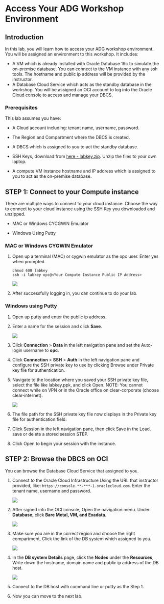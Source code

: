 # Access Your ADG Workshop Environment

## Introduction
In this lab, you will learn how to access your ADG workshop environment. You will be assigned an environment to this workshop. It includes:

- A VM which is already installed with Oracle Database 19c to simulate the on-premise database. You can connect to the VM instance with any ssh tools. The hostname and public ip address will be provided by the instructor.
- A Database Cloud Service which acts as the standby database in the workshop. You will be assigned an OCI account to log into the Oracle Cloud console to access and manage your DBCS.

### Prerequisites

This lab assumes you have:
- A Cloud account including: tenant name, username, password.

- The Region and Compartment where the DBCS is created.

- A DBCS which is assigned to you to act the standby database.

- SSH Keys, download from [here - labkey.zip](https://github.com/minqiaowang/hybrid-adg-apac/raw/master/ssh-keys/labkey.zip). Unzip the files to your own laptop.

- A compute VM instance hostname and IP address which is assigned to you to act as the on-premise database.

  

## **STEP 1**: Connect to your Compute instance

There are multiple ways to connect to your cloud instance.  Choose the way to connect to your cloud instance using the SSH Key you downloaded and unzipped. 

- MAC or Windows CYCGWIN Emulator

- Windows Using Putty
  
  
### MAC or Windows CYGWIN Emulator
1. Open up a terminal (MAC) or cygwin emulator as the opc user.  Enter yes when prompted.

    ````
    chmod 600 labkey
    ssh -i labkey opc@<Your Compute Instance Public IP Address>
    ````
    ![](./images/ssh-first-time.png " ")

    

4.  After successfully logging in, you can continue to do your lab.

### Windows using Putty

1.  Open up putty and enter the public ip address.

2.  Enter a name for the session and click **Save**.

    ![](./images/putty-setup.png " ")

3. Click **Connection** > **Data** in the left navigation pane and set the Auto-login username to **opc**.

4. Click **Connection** > **SSH** > **Auth** in the left navigation pane and configure the SSH private key to use by clicking Browse under Private key file for authentication.

5. Navigate to the location where you saved your SSH private key file, select the file like labkey.ppk, and click Open.  NOTE:  You cannot connect while on VPN or in the Oracle office on clear-corporate (choose clear-internet).

    ![](./images/putty-auth.png " ")

6. The file path for the SSH private key file now displays in the Private key file for authentication field.

7. Click Session in the left navigation pane, then click Save in the Load, save or delete a stored session STEP.

8. Click Open to begin your session with the instance.

## **STEP 2**: Browse the DBCS on OCI

You can browse the Database Cloud Service that assigned to you.
1.  Connect to the Oracle Cloud Infrastructure Using the URL that instructor provided, like: `https://console.**-***-1.oraclecloud.com`. Enter the tenant name, username and password. 
    
    ![](images/image-20200808121527712.png)
    
2.  After signed into the OCI console, Open the navigation menu. Under **Database**, click **Bare Metal, VM, and Exadata**.

    ![](images/image-20200808122124697.png)

3. Make sure you are in the correct region and choose the right compartment, Click the link of the DB system which assigned to you.

    ![](images/image-20200808122618014.png)

4. In the **DB system Details** page, click the **Nodes** under the **Resources**, Write down the hostname, domain name and public ip address of the DB host.

    ![](images/image-20200808122936413.png)

5. Connect to the DB host with command line or putty as the Step 1.

6. Now you can move to the next lab.
